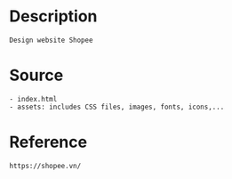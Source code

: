 # Description
    Design website Shopee

# Source
    - index.html
    - assets: includes CSS files, images, fonts, icons,...

# Reference
    https://shopee.vn/